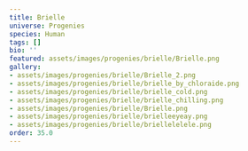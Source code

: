 ```yaml
---
title: Brielle
universe: Progenies
species: Human
tags: []
bio: ''
featured: assets/images/progenies/brielle/Brielle.png
gallery:
- assets/images/progenies/brielle/Brielle_2.png
- assets/images/progenies/brielle/brielle_by_chloraide.png
- assets/images/progenies/brielle/brielle_cold.png
- assets/images/progenies/brielle/brielle_chilling.png
- assets/images/progenies/brielle/Brielle.png
- assets/images/progenies/brielle/brielleeyeay.png
- assets/images/progenies/brielle/briellelelele.png
order: 35.0
---
```

